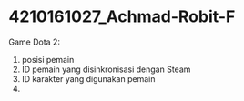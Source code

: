 # 4210161027_Achmad-Robit-F

Game Dota 2:
1. posisi pemain
2. ID pemain yang disinkronisasi dengan Steam
3. ID karakter yang digunakan pemain
4. 
